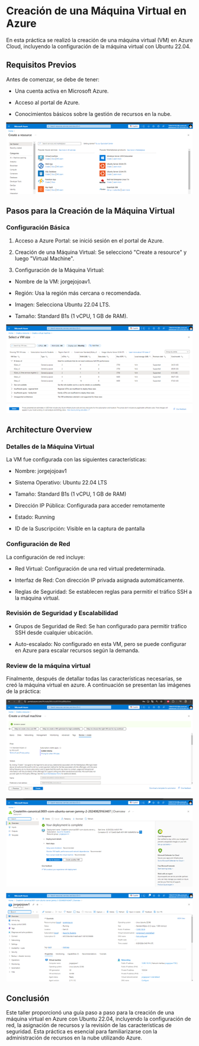 # Creación de una Máquina Virtual en Azure

En esta práctica se realizó la creación de una máquina virtual (VM) en Azure Cloud, incluyendo la configuración de la máquina virtual con Ubuntu 22.04.

## Requisitos Previos

Antes de comenzar, se debe de tener:

* Una cuenta activa en Microsoft Azure.

* Acceso al portal de Azure.

* Conocimientos básicos sobre la gestión de recursos en la nube.

![Crear recurso](pictures/create-resource.png)

## Pasos para la Creación de la Máquina Virtual

### Configuración Básica
1. Acceso a Azure Portal: se inició sesión en el portal de Azure.

2. Creación de una Máquina Virtual: Se seleccionó "Create a resource" y luego "Virtual Machine".

3. Configuración de la Máquina Virtual:

- Nombre de la VM: jorgejojoav1.

- Región: Usa la región más cercana o recomendada.

- Imagen: Selecciona Ubuntu 22.04 LTS.

- Tamaño: Standard B1s (1 vCPU, 1 GB de RAM).

![vm-size](pictures/vm-size.png)

## Architecture Overview

### Detalles de la Máquina Virtual

La VM fue configurada con las siguientes características:

- Nombre: jorgejojoav1

- Sistema Operativo: Ubuntu 22.04 LTS

- Tamaño: Standard B1s (1 vCPU, 1 GB de RAM)

- Dirección IP Pública: Configurada para acceder 
remotamente
- Estado: Running

- ID de la Suscripción: Visible en la captura de pantalla

### Configuración de Red
La configuración de red incluye:

- Red Virtual: Configuración de una red virtual predeterminada.

- Interfaz de Red: Con dirección IP privada asignada automáticamente.

- Reglas de Seguridad: Se establecen reglas para permitir el tráfico SSH a la máquina virtual.

### Revisión de Seguridad y Escalabilidad
- Grupos de Seguridad de Red: Se han configurado para permitir tráfico SSH desde cualquier ubicación.

- Auto-escalado: No configurado en esta VM, pero se puede configurar en Azure para escalar recursos según la demanda.

### Review de la máquina virtual
Finalmente, después de detallar todas las características necesarias, se creó la máquina virtual en azure. A continuación se presentan las imágenes de la práctica:

![vm-size](pictures/review.png)

![vm-size](pictures/deploymentComplete.png)

![vm-size](pictures/overview.png)

## Conclusión

Este taller proporcionó una guía paso a paso para la creación de una máquina virtual en Azure con Ubuntu 22.04, incluyendo la configuración de red, la asignación de recursos y la revisión de las características de seguridad. Esta práctica es esencial para familiarizarse con la administración de recursos en la nube utilizando Azure.
